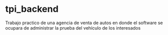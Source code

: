 # tpi_backend
Trabajo practico de una agencia de venta de autos en donde el software se ocupara de administrar la prueba del vehículo de los interesados
